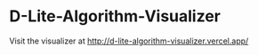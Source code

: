 # D-Lite-Algorithm-Visualizer

Visit the visualizer at http://d-lite-algorithm-visualizer.vercel.app/
